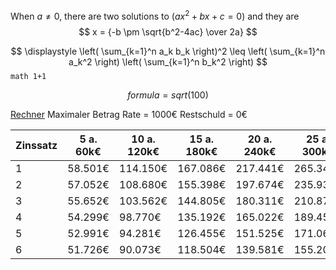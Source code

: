
When $a \ne 0$, there are two solutions to $(ax^2 + bx + c = 0)$ and they are 
$$ x = {-b \pm \sqrt{b^2-4ac} \over 2a} $$

$$
\displaystyle
\left( \sum_{k=1}^n a_k b_k \right)^2
\leq
\left( \sum_{k=1}^n a_k^2 \right)
\left( \sum_{k=1}^n b_k^2 \right)
$$
``math 1+1``
```math
formula= sqrt(100)
```

[Rechner](https://www.finanzfluss.de/rechner/kreditlaufzeit-berechnen/)
Maximaler Betrag
Rate = 1000€
Restschuld = 0€

|Zinssatz| 5 a. 60k€ |10 a. 120k€| 15 a. 180k€| 20 a. 240k€ | 25 a. 300k€ | 30 a. 360k€|
|-|-|-|-|-|-|-|
|1|58.501€|114.150€|167.086€|217.441€|265.342€|310.907€|
|2|57.052€|108.680€|155.398€|197.674€|235.930€|270.549€|
|3|55.652€|103.562€|144.805€|180.311€|210.876€|237.189€|
|4|54.299€|98.770€|135.192€|165.022€|189.452€|209.461€|
|5|52.991€|94.281€|126.455€|151.525€|171.060€|186.282€|
|6|51.726€|90.073€|118.504€|139.581€|155.207€|166.792€|

